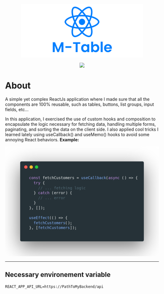 <p align="center">
  <img src="./ReadMeAssets/readme-banner.png" />
</p>
<p align="center"> <img src="https://img.shields.io/badge/Tech--stack%3A-ReactJs%20--%20ES6%20JavaScript%20--%20Styled--Components%20--%20Axios%20--%20Lodash%20--%20Joi%20--%20Sentry-blue" /></p>

# About

A simple yet complex ReactJs application where I made sure that all the components are 100% reusable, such as tables, buttons, list groups, input fields, etc...

In this application, I exercised the use of custom hooks and composition to encapsulate the logic necessary for fetching data, handling multiple forms, paginating, and sorting the data on the client side. I also applied cool tricks I learned lately using useCallback() and useMemo() hooks to avoid some annoying React behaviors. **Example:**

<p>
  <img src="./ReadMeAssets/carbon.png" />
</p>

---

## Necessary environement variable

`REACT_APP_API_URL=https://PathToMyBackend/api`
